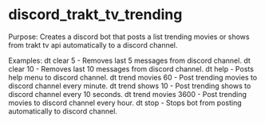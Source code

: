 # discord_trakt_tv_trending

Purpose:
Creates a discord bot that posts a list trending movies or shows from trakt tv api
automatically to a discord channel.

Examples:
dt clear 5 - Removes last 5 messages from discord channel.
dt clear 10 - Removes last 10 messages from discord channel.
dt help - Posts help menu to discord channel.
dt trend movies 60 - Post trending movies to discord channel every minute.
dt trend shows 10 - Post trending shows to discord channel every 10 seconds.
dt trend movies 3600 - Post trending movies to discord channel every hour.
dt stop - Stops bot from posting automatically to discord channel.
